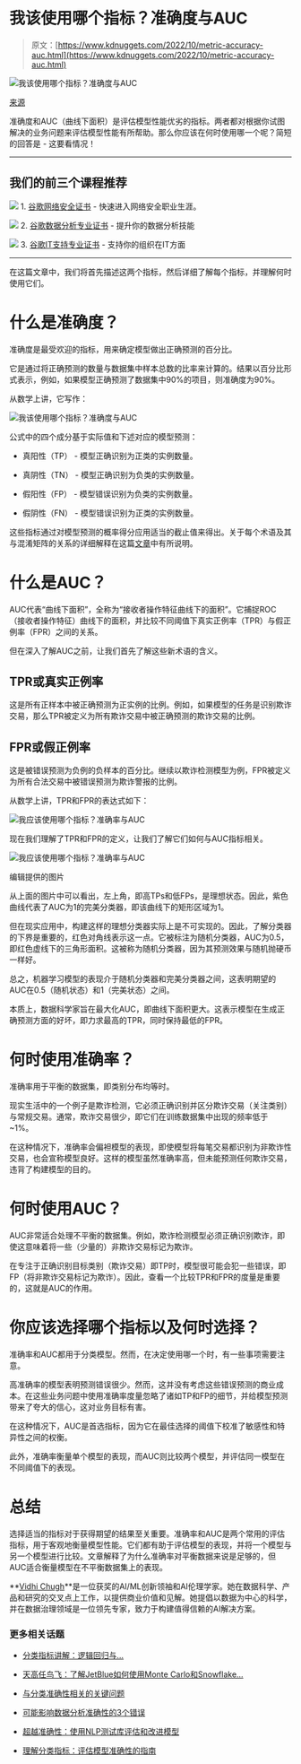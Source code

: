 # 我该使用哪个指标？准确度与AUC

> 原文：[https://www.kdnuggets.com/2022/10/metric-accuracy-auc.html](https://www.kdnuggets.com/2022/10/metric-accuracy-auc.html)

![我该使用哪个指标？准确度与AUC](../Images/1d94f438ad26a2fc7a44e5b0d05e0d40.png)

[来源](https://img.freepik.com/free-vector/multi-device-targeting-concept-illustration_114360-7305.jpg?w=2000&t=st=1662099419~exp=1662100019~hmac=91e26d7432f6cbd939540caaf21318207563271fa9ffed676e8025ecc06ac0b2)

准确度和AUC（曲线下面积）是评估模型性能优劣的指标。两者都对根据你试图解决的业务问题来评估模型性能有所帮助。那么你应该在何时使用哪一个呢？简短的回答是 - 这要看情况！

* * *

## 我们的前三个课程推荐

![](../Images/0244c01ba9267c002ef39d4907e0b8fb.png) 1\. [谷歌网络安全证书](https://www.kdnuggets.com/google-cybersecurity) - 快速进入网络安全职业生涯。

![](../Images/e225c49c3c91745821c8c0368bf04711.png) 2\. [谷歌数据分析专业证书](https://www.kdnuggets.com/google-data-analytics) - 提升你的数据分析技能

![](../Images/0244c01ba9267c002ef39d4907e0b8fb.png) 3\. [谷歌IT支持专业证书](https://www.kdnuggets.com/google-itsupport) - 支持你的组织在IT方面

* * *

在这篇文章中，我们将首先描述这两个指标，然后详细了解每个指标，并理解何时使用它们。

# 什么是准确度？

准确度是最受欢迎的指标，用来确定模型做出正确预测的百分比。

它是通过将正确预测的数量与数据集中样本总数的比率来计算的。结果以百分比形式表示，例如，如果模型正确预测了数据集中90%的项目，则准确度为90%。

从数学上讲，它写作：

![我该使用哪个指标？准确度与AUC](../Images/9fd20b2e4e23806fb3021b5a7a8cd4b4.png)

公式中的四个成分基于实际值和下述对应的模型预测：

+   真阳性（TP） - 模型正确识别为正类的实例数量。

+   真阴性（TN） - 模型正确识别为负类的实例数量。

+   假阳性（FP） - 模型错误识别为负类的实例数量。

+   假阴性（FN） - 模型错误识别为正类的实例数量。

这些指标通过对模型预测的概率得分应用适当的截止值来得出。关于每个术语及其与混淆矩阵的关系的详细解释在这篇[文章](/2022/09/visualizing-confusion-matrix-scikitlearn.html)中有所说明。

# 什么是AUC？

AUC代表“曲线下面积”，全称为“接收者操作特征曲线下的面积”。它捕捉ROC（接收者操作特征）曲线下的面积，并比较不同阈值下真实正例率（TPR）与假正例率（FPR）之间的关系。

但在深入了解AUC之前，让我们首先了解这些新术语的含义。

## TPR或真实正例率

这是所有正样本中被正确预测为正实例的比例。例如，如果模型的任务是识别欺诈交易，那么TPR被定义为所有欺诈交易中被正确预测的欺诈交易的比例。

## FPR或假正例率

这是被错误预测为负例的负样本的百分比。继续以欺诈检测模型为例，FPR被定义为所有合法交易中被错误预测为欺诈警报的比例。

从数学上讲，TPR和FPR的表达式如下：

![我应该使用哪个指标？准确率与AUC](../Images/38e23e591627ffd8207a6ac7d4d96122.png)

现在我们理解了TPR和FPR的定义，让我们了解它们如何与AUC指标相关。

![我应该使用哪个指标？准确率与AUC](../Images/c8aad0f0fccee9a4ba5795120fe8481b.png)

编辑提供的图片

从上面的图片中可以看出，左上角，即高TPs和低FPs，是理想状态。因此，紫色曲线代表了AUC为1的完美分类器，即该曲线下的矩形区域为1。

但在现实应用中，构建这样的理想分类器实际上是不可实现的。因此，了解分类器的下界是重要的，红色对角线表示这一点。它被标注为随机分类器，AUC为0.5，即红色虚线下的三角形面积。这被称为随机分类器，因为其预测效果与随机抛硬币一样好。

总之，机器学习模型的表现介于随机分类器和完美分类器之间，这表明期望的AUC在0.5（随机状态）和1（完美状态）之间。

本质上，数据科学家旨在最大化AUC，即曲线下面积更大。这表示模型在生成正确预测方面的好坏，即力求最高的TPR，同时保持最低的FPR。

# 何时使用准确率？

准确率用于平衡的数据集，即类别分布均等时。

现实生活中的一个例子是欺诈检测，它必须正确识别并区分欺诈交易（关注类别）与常规交易。通常，欺诈交易很少，即它们在训练数据集中出现的频率低于~1%。

在这种情况下，准确率会偏袒模型的表现，即使模型将每笔交易都识别为非欺诈性交易，也会宣称模型良好。这样的模型虽然准确率高，但未能预测任何欺诈交易，违背了构建模型的目的。

# 何时使用AUC？

AUC非常适合处理不平衡的数据集。例如，欺诈检测模型必须正确识别欺诈，即使这意味着将一些（少量的）非欺诈交易标记为欺诈。

在专注于正确识别目标类别（欺诈交易）即TP时，模型很可能会犯一些错误，即FP（将非欺诈交易标记为欺诈）。因此，查看一个比较TPR和FPR的度量是重要的，这就是AUC的作用。

# 你应该选择哪个指标以及何时选择？

准确率和AUC都用于分类模型。然而，在决定使用哪一个时，有一些事项需要注意。

高准确率的模型表明预测错误很少。然而，这并没有考虑这些错误预测的商业成本。在这些业务问题中使用准确率度量忽略了诸如TP和FP的细节，并给模型预测带来了夸大的信心，这对业务目标有害。

在这种情况下，AUC是首选指标，因为它在最佳选择的阈值下校准了敏感性和特异性之间的权衡。

此外，准确率衡量单个模型的表现，而AUC则比较两个模型，并评估同一模型在不同阈值下的表现。

# 总结

选择适当的指标对于获得期望的结果至关重要。准确率和AUC是两个常用的评估指标，用于客观地衡量模型性能。它们都有助于评估模型的表现，并将一个模型与另一个模型进行比较。文章解释了为什么准确率对平衡数据来说是足够的，但AUC适合衡量模型在不平衡数据集上的表现。

**[Vidhi Chugh](https://vidhi-chugh.medium.com/)**是一位获奖的AI/ML创新领袖和AI伦理学家。她在数据科学、产品和研究的交叉点上工作，以提供商业价值和见解。她提倡以数据为中心的科学，并在数据治理领域是一位领先专家，致力于构建值得信赖的AI解决方案。

### 更多相关话题

+   [分类指标讲解：逻辑回归与…](https://www.kdnuggets.com/2022/10/classification-metrics-walkthrough-logistic-regression-accuracy-precision-recall-roc.html)

+   [天高任鸟飞：了解JetBlue如何使用Monte Carlo和Snowflake…](https://www.kdnuggets.com/2022/12/monte-carlo-jetblue-snowflake-build-trust-improve-model-accuracy.html)

+   [与分类准确性相关的关键问题](https://www.kdnuggets.com/2023/03/key-issues-associated-classification-accuracy.html)

+   [可能影响数据分析准确性的3个错误](https://www.kdnuggets.com/2023/03/3-mistakes-could-affecting-accuracy-data-analytics.html)

+   [超越准确性：使用NLP测试库评估和改进模型](https://www.kdnuggets.com/2023/04/john-snow-beyond-accuracy-nlp-test-library.html)

+   [理解分类指标：评估模型准确性的指南](https://www.kdnuggets.com/understanding-classification-metrics-your-guide-to-assessing-model-accuracy)

